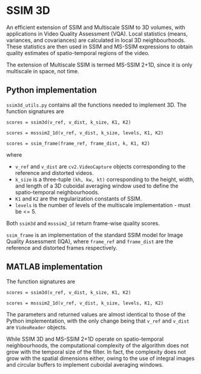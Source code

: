# SSIM 3D
An efficient extension of SSIM and Multiscale SSIM to 3D volumes, with applications in Video Quality Assessment (VQA). Local statistics (means, variances, and covariances) are calculated in local 3D neighbourhoods. These statistics are then used in SSIM and MS-SSIM expressions to obtain quality estimates of spatio-temporal regions of the video.

The extension of Multiscale SSIM is termed MS-SSIM 2+1D, since it is only multiscale in space, not time.

## Python implementation
`ssim3d_utils.py` contains all the functions needed to implement 3D. The function signatures are

```
scores = ssim3d(v_ref, v_dist, k_size, K1, K2)
```

```
scores = msssim2_1d(v_ref, v_dist, k_size, levels, K1, K2)
```

```
scores = ssim_frame(frame_ref, frame_dist, k, K1, K2)
```

where

* `v_ref` and `v_dist` are `cv2.VideoCapture` objects corresponding to the reference and distorted videos.
* `k_size` is a three-tuple `(kh, kw, kt)` corresponding to the height, width, and length of a 3D cuboidal averaging window used to define the spatio-temporal neighbourhoods.
* `K1` and `K2` are the regularization constants of SSIM.
* `levels` is the number of levels of the multiscale implementation - must be <= 5.

Both `ssim3d` and `msssim2_1d` return frame-wise quality scores.

`ssim_frame` is an implementation of the standard SSIM model for Image Quality Assessment (IQA), where `frame_ref` and `frame_dist` are the reference and distorted frames respectively.

## MATLAB implementation 
The function signatures are

```
scores = ssim3d(v_ref, v_dist, k_size, K1, K2)
```

```
scores = msssim2_1d(v_ref, v_dist, k_size, levels, K1, K2)
```

The parameters and returned values are almost identical to those of the Python implementation, with the only change being that `v_ref` and `v_dist` are `VideoReader` objects.

While SSIM 3D and MS-SSIM 2+1D operate on spatio-temporal neighbourhoods, the computational complexity of the algorithm does not grow with the temporal size of the filter.
In fact, the complexity does not grow with the spatial dimensions either, owing to the use of integral images and circular buffers to implement cuboidal averaging windows.
